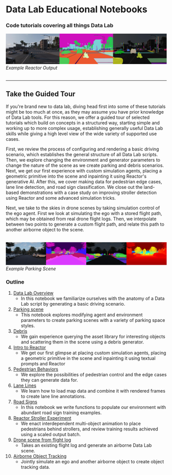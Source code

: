 # Data Lab Educational Notebooks

### Code tutorials covering all things Data Lab

![Reactor scene](reactor/introduction/resources/images/reactor_intro_scooter.jpg)
*Example Reactor Output*
<br><br>

---

## Take the Guided Tour

If you're brand new to data lab, diving head first into some of these tutorials might be too much at once, as they may assume you have prior knowledge of Data Lab tools. For this reason, we offer a guided tour of selected tutorials which build on concepts in a structured way, starting simple and working up to more complex usage, establishing generally useful Data Lab skills while giving a high level view of the wide variety of supported use cases.

First, we review the process of configuring and rendering a basic driving scenario, which establishes the general structure of all Data Lab scripts. Then, we explore changing the environment and generator parameters to change the nature of the scene as we create parking and debris scenarios. Next, we get our first experience with custom simulation agents, placing a geometric primitive into the scene and inpainting it using Reactor's generative AI. After this, we cover making data for pedestrian edge cases, lane line detection, and road sign classification. We close out the land-based demonstrations with a case study on improving stroller detection using Reactor and some advanced simulation tricks.

Next, we take to the skies in drone scenes by taking simulation control of the ego agent. First we look at simulating the ego with a stored flight path, which may be obtained from real drone flight logs. Then, we interpolate between two points to generate a custom flight path, and relate this path to another airborne object to the scene.
<br><br>

![Parking scene](parking/parking_overview/resources/images/parking_scene.jpg)
*Example Parking Scene*

### Outline

1. [Data Lab Overview](general_use/data_lab_overview/data_lab_overview.ipynb)
    - In this notebook we familiarize ourselves with the anatomy of a Data Lab script by generating a basic driving scenario.
2. [Parking scene](parking/parking_overview/parking_overview.ipynb)
    - This notebook explores modifying agent and environment parameters to create parking scenes with a variety of parking space styles.
3. [Debris](road_debris/debris/debris.ipynb)
    - We gain experience querying the asset library for interesting objects and scattering them in the scene using a debris generator.
4. [Intro to Reactor](reactor/introduction/introduction.ipynb)
    - We get our first glimpse at placing custom simulation agents, placing a geometric primitive in the scene and inpainting it using textual prompts and Reactor
5. [Pedestrian Behaviors](pedestrians/pedestrians_around_ego/pedestrians_around_ego.ipynb)
    - We explore the possibilities of pedestrian control and the edge cases they can generate data for.
6. [Lane Lines](lane_lines/lane_lines_2d/lane_lines_2d.ipynb)
    - We learn how to load map data and combine it with rendered frames to create lane line annotations.
7. [Road Signs](road_signs/road_signs/road_signs.ipynb)
    - In this notebook we write functions to populate our environment with abundant road sign training examples.
8. [Reactor Stroller Experiment](reactor/stroller_experiment/stroller_experiment.ipynb)
    - We enact interdependent multi-object animation to place pedestrians behind strollers, and review training results achieved using a scaled output batch.
9. [Drone scene from flight log](drones/drone_scene_from_flight_log/drone_scene_from_flight_log.ipynb)
    - Takes an existing flight log and generate an airborne Data Lab scene.
10. [Airborne Object Tracking](drones/airborne_object_tracking/airborne_object_tracking.ipynb)
    - Jointly simulate an ego and another airborne object to create object tracking data.
